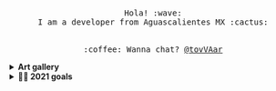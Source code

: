 <p align="center">
  <br><br>
  <samp>
    Hola! :wave:<br/> 
    I am a developer from Aguascalientes MX :cactus:<br/>
    <br><br>:coffee: Wanna chat? <a href="https://twitter.com/tovVAar">@tovVAar</a>
  </samp>
</p>

<details>
  <summary> <b>Art gallery</b></summary>
  Procedural gallery and guide about my p5 learning journey.
  https://tovvaar.github.io/p5Learning
</details>

<details>
  <summary><b>🧑‍💻 2021 goals</b></summary>
  I am trying to master javascript, and start writting a book about it.<br/>
  I also wanna learn about three.js and see how it works for game development on the browser.</br>
  Push something to <a href="https://frame-data.com">frame-data.com</a>
</details>

